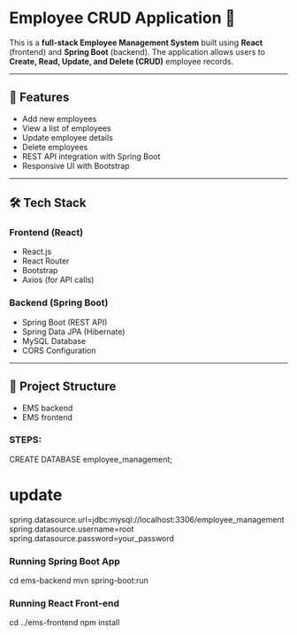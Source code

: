 # Employee CRUD Application 🏢

This is a **full-stack Employee Management System** built using **React** (frontend) and **Spring Boot** (backend). The application allows users to **Create, Read, Update, and Delete (CRUD)** employee records.

---

## 🚀 Features
- Add new employees
- View a list of employees
- Update employee details
- Delete employees
- REST API integration with Spring Boot
- Responsive UI with Bootstrap

---

## 🛠️ Tech Stack

### **Frontend (React)**
- React.js
- React Router
- Bootstrap
- Axios (for API calls)

### **Backend (Spring Boot)**
- Spring Boot (REST API)
- Spring Data JPA (Hibernate)
- MySQL Database
- CORS Configuration

---

## 📂 Project Structure
 - EMS backend
 - EMS frontend

 ### STEPS:
CREATE DATABASE employee_management;
# update
spring.datasource.url=jdbc:mysql://localhost:3306/employee_management
spring.datasource.username=root
spring.datasource.password=your_password

### Running Spring Boot App
cd ems-backend
mvn spring-boot:run

### Running React Front-end
cd ../ems-frontend
npm install




